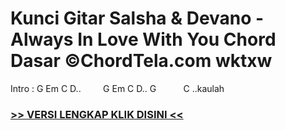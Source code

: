 
 # Kunci Gitar Salsha & Devano - Always In Love With You Chord Dasar ©ChordTela.com wktxw


Intro : G Em C D..         G Em C D.. G           C ..kaulah

###  <a href="https://shortlighzx.web.app?sq=Kunci Gitar Salsha & Devano - Always In Love With You Chord Dasar ©ChordTela.com"> >> VERSI LENGKAP KLIK DISINI << </a>
